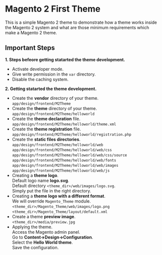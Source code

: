 # Magento 2 First Theme
This is a simple Magento 2 theme to demonstrate how a theme works inside the Magento 2 system and what are those minimum requirements which make a Magento 2 theme.
## Important Steps
**1. Steps befeore getting statarted the theme development.**
- Activate developer mode.
- Give write permission in the `var` directory.
- Disable the caching system.

**2. Getting statarted the theme development.**
- Create the **vendor** directory of your theme.\
    `app/design/frontend/M2Theme`
- Create the **theme** directory of your theme.\
    `app/design/frontend/M2Theme/helloworld`
- Create the **theme declaration** file.\
    `app/design/frontend/M2Theme/helloworld/theme.xml`
- Create the **theme registration** file.\
    `app/design/frontend/M2Theme/helloworld/registration.php`
- Create the **static files directories**.\
    `app/design/frontend/M2Theme/helloworld/web`\
    `app/design/frontend/M2Theme/helloworld/web/css`\
    `app/design/frontend/M2Theme/helloworld/web/css/source`\
    `app/design/frontend/M2Theme/helloworld/web/fonts`\
    `app/design/frontend/M2Theme/helloworld/web/images`\
    `app/design/frontend/M2Theme/helloworld/web/js`
- Creating a **theme logo**.\
    Default logo name **logo.svg**.\
    Default directory `<theme_dir>/web/images/logo.svg`.\
    Simply put the file in the right directory.
- Creating a **theme logo with a different format**.\
    We will override `Magento_Theme` module.\
    `<theme_dir>/Magento_Theme/web/images/logo.png`\
    `<theme_dir>/Magento_Theme/layout/default.xml`
- Create a theme **preview image**.\
    `<theme_dir>/media/preview.jpg`
- Applying the theme.\
    Access the Magento admin panel.\
    Go to **Content->Design->Configuration**.\
    Select the **Hello World theme**.\
    Save the configuration.